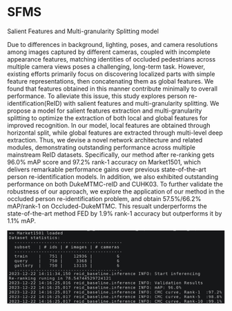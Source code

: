 # SFMS
Salient Features and Multi-granularity Splitting model

Due to differences in background, lighting, poses, and camera resolutions among images captured by different cameras, coupled with incomplete appearance features, matching identities of occluded pedestrians across multiple camera views poses a challenging, long-term task. However, existing efforts primarily focus on discovering localized parts with simple feature representations, then concatenating them as global features. We found that features obtained in this manner contribute minimally to overall performance. To alleviate this issue, this study explores person re-identification(ReID) with salient features and multi-granularity splitting. We propose a model for salient features extraction and multi-granularity splitting to optimize the extraction of both local and global features for improved recognition. In our model, local features are obtained through horizontal split, while global features are extracted through multi-level deep extraction. Thus, we devise a novel network architecture and related modules, demonstrating outstanding performance across multiple mainstream ReID datasets.
Specifically, our method after re-ranking gets 96.0% mAP score and 97.2% rank-1 accuracy on Market1501, which delivers remarkable performance gains over previous state-of-the-art person re-identification models.
In addition, we also exhibited outstanding performance on both DukeMTMC-reID and CUHK03. 
To further validate the robustness of our approach, we explore the application of our method in the occluded person re-identification problem, and obtain 57.5%/66.2% mAP/rank-1 on Occluded-DukeMTMC.  This resualt underperforms the state-of-the-art method FED by 1.9%  rank-1 accuracy but outperforms it by 1.1% mAP.

![Image text](https://github.com/witbase/SFMS/blob/main/exp20231222.jpg)
